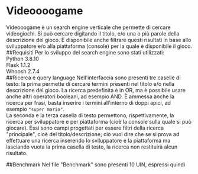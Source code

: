# Videoooogame
Videooogame è un search engine verticale che permette di cercare videogiochi. Si può cercare digitando il titolo, e/o 
una o più parole della descrizione del gioco. È disponibile anche filtrare questi risultati in base allo sviluppatore 
e/o alla piattaforma (console) per la quale è disponibile il gioco. 
##Requisiti
Per lo sviluppo del search engine sono stati utilizzati:  
Python 3.8.10  
Flask 1.1.2  
Whoosh 2.7.4  
##Ricerca e query language
Nell'interfaccia sono presenti tre caselle di testo: la prima permette di cercare termini presenti nel titolo e/o nella
descrizione del gioco. La ricerca predefinita è in OR, ma  è possibile usare anche altri operatori booleani, ad esempio 
AND. È ammessa anche la ricerca per frasi, basta inserire i termini all'interno di doppi apici, ad esempio `"super mario"`.  
La seconda e la terza casella di testo permettono, rispettivamente, la ricerca per sviluppatore e per piattaforma (cioè 
la console sulla quale si può giocare). Essi sono campi progettati per essere filtri della ricerca "principale", cioè del 
titolo/descrizione; ciò vuol dire che se si prova ad effettuare una ricerca inserendo lo sviluppatore e la piattaforma ma 
lasciando vuota la prima casella di testo, la ricerca non restituirà alcun risultato.

##Benchmark
Nel file "Benchmark" sono presenti 10 UIN, espressi quindi 

